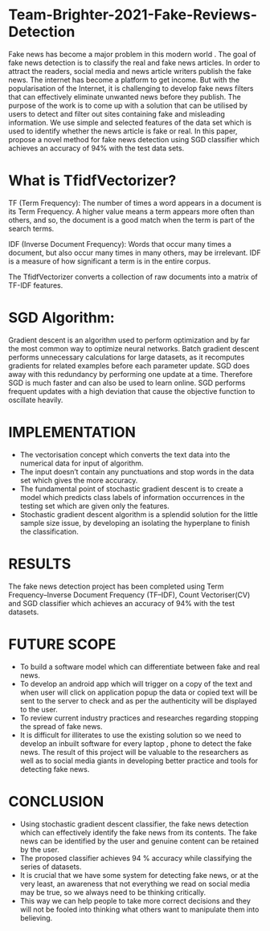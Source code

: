 # Team-Brighter-2021-Fake-Reviews-Detection
Fake news has become a major problem in this modern world . The goal of fake news detection is to classify the real and fake news articles. In order to attract the readers, social media and news article writers publish the fake news. The internet has become a platform to get income. But with the popularisation of the Internet, it is challenging to develop fake news filters that can effectively eliminate unwanted news before they publish. The purpose of the work is to come up with a solution that can be utilised by users to detect and filter out sites containing fake and misleading information. We use simple and selected features of the data set which is used to identify whether the news article is fake or real. In this paper, propose a novel method for fake news detection using SGD classifier which achieves an accuracy of 94% with the test data sets.

# What is TfidfVectorizer?

TF (Term Frequency): The number of times a word appears in a document is its Term Frequency. A higher value means a term appears more often than others, and so, the document is a good match when the term is part of the search terms.

IDF (Inverse Document Frequency): Words that occur many times a document, but also occur many times in many others, may be irrelevant. IDF is a measure of how significant a term is in the entire corpus.

The TfidfVectorizer converts a collection of raw documents into a matrix of TF-IDF features.

# SGD Algorithm:
Gradient descent is an algorithm used to perform optimization and by far the most common way to optimize neural networks. Batch gradient descent performs unnecessary calculations for large datasets, as it recomputes gradients for related examples before each parameter update. SGD does away with this redundancy by performing one update at a time. Therefore SGD is much faster and can also be used to learn online. SGD performs frequent updates with a high deviation that cause the objective function to oscillate heavily.

# IMPLEMENTATION
- The vectorisation concept which converts the text data into the numerical data for input of algorithm. 
- The input doesn’t contain any punctuations and stop words in the data set which gives the more accuracy.
- The fundamental point of stochastic gradient descent  is to create a model which predicts class labels of information occurrences in the testing set which are given only the features. 
- Stochastic gradient descent algorithm is a splendid solution for the little sample size issue, by developing an isolating the hyperplane to finish the classification.

# RESULTS
The fake news detection project has been completed using Term Frequency–Inverse Document Frequency (TF–IDF), Count Vectoriser(CV) and SGD classifier which achieves an accuracy of 94% with the test datasets.

# FUTURE SCOPE
- To build a software model which can differentiate between fake and real news.
- To develop an android app which will trigger on a copy of the text and when user will click on application popup the data or copied text will be sent to the server to check and as per the authenticity will be displayed to the user. 
- To review current industry practices and researches regarding stopping the spread of fake news.
- It is difficult for illiterates to use the existing solution so we need to develop an inbuilt software for every laptop , phone to detect the fake news. 
The result of this project will be valuable to the researchers as well as to social media giants in developing better practice and tools for detecting fake news.

# CONCLUSION
- Using stochastic gradient descent classifier, the fake news detection which can effectively identify the fake news from its contents. The fake news can be identified by the user and genuine content can be retained by the user.
- The proposed classifier achieves 94 % accuracy while classifying the series of datasets. 
- It is crucial that we have some system for detecting fake news, or at the very least, an awareness that not everything we read on social media may be true, so we always need to be thinking critically.
- This way we can help people to take more correct decisions and they will not be fooled into thinking what others want to manipulate them into believing.
